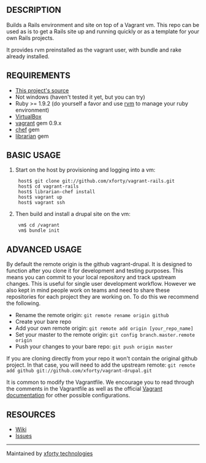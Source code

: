 ## DESCRIPTION

Builds a Rails environment and site on top of a Vagrant vm. This repo
can be used as is to get a Rails site up and running quickly or as a
template for your own Rails projects.

It provides rvm preinstalled as the vagrant user, with bundle and
rake already installed.

## REQUIREMENTS

* [This project's source](https://github.com/xforty/vagrant-drupal)
* Not windows (haven't tested it yet, but you can try)
* Ruby >= 1.9.2 (do yourself a favor and use
  [rvm](http://beginrescueend.com/) to manage your ruby environment)
* [VirtualBox](http://www.virtualbox.org/)
* [vagrant](http://www.vagrantup.com/) gem 0.9.x
* [chef](http://wiki.opscode.com/) gem
* [librarian](https://github.com/applicationsonline/librarian) gem

## BASIC USAGE

1. Start on the host by provisioning and logging into a vm:

        host$ git clone git://github.com/xforty/vagrant-rails.git
        host$ cd vagrant-rails
        host$ librarian-chef install
        host$ vagrant up
        host$ vagrant ssh

2. Then build and install a drupal site on the vm:

        vm$ cd /vagrant
        vm$ bundle init

## ADVANCED USAGE

By default the remote origin is the github vagrant-drupal.  It is
designed to function after you clone it for development and testing purposes.
This means you can commit to your local repository and track upstream changes.
This is useful for single user development workflow.  However we also kept in
mind people work on teams and need to share these repositories for each project
they are working on.  To do this we recommend the following.

* Rename the remote origin: `git remote rename origin github`
* Create your bare repo
* Add your own remote origin: `git remote add origin [your_repo_name]`
* Set your master to the remote origin: `git config branch.master.remote origin`
* Push your changes to your bare repo: `git push origin master`

If you are cloning directly from your repo it won't contain the original
github project. In that case, you will need to add the upstream remote:
`git remote add github git://github.com/xforty/vagrant-drupal.git`

It is common to modify the Vagrantfile. We encourage you to read through the
comments in the Vagrantfile as well as the official
[Vagrant documentation](http://www.vagrantup.com) for other possible
configurations.

## RESOURCES

* [Wiki](https://github.com/xforty/vagrant-rails/wiki)
* [Issues](https://github.com/xforty/vagrant-rails/issues)

--------------------------------------------------------------------- 
Maintained by [xforty technologies](http://www.xforty.com)
